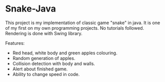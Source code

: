 # Snake-Java
This project is my implementation of classic game "snake" in java. It is one of my first on my own programming projects. No tutorials followed. Rendering is done with Swing library.

Features:
- Red head, white body and green apples colouring.
- Random generation of apples.
- Collision detection with body and walls.
- Alert about finished game.
- Ability to change speed in code.
